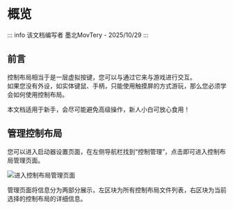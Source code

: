 # 概览

::: info 该文档编写者
墨北MovTery - 2025/10/29
:::

## 前言

控制布局相当于是一层虚拟按键，您可以与通过它来与游戏进行交互。  
如果您没有外设，如实体键鼠、手柄，只能使用触摸屏的方式游玩，那么您必须学会如何使用控制布局。

本文档适用于新手，会尽可能避免高级操作，新人小白可放心食用！  

## 管理控制布局

您可以进入启动器设置页面，在左侧导航栏找到“控制管理”，点击即可进入控制布局管理页面。  

![进入控制布局管理页面](/zh/docs/control2_help/overview/find_manage.png)  

管理页面将信息分为两部分展示，左区块为所有控制布局文件列表，右区块为当前选择的控制布局的详细信息。  

